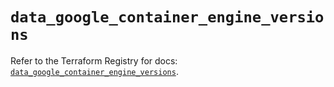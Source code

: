 # `data_google_container_engine_versions`

Refer to the Terraform Registry for docs: [`data_google_container_engine_versions`](https://registry.terraform.io/providers/hashicorp/google-beta/6.17.0/docs/data-sources/google_container_engine_versions).
